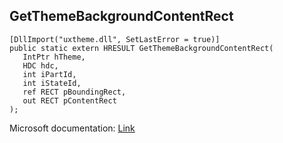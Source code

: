 ## GetThemeBackgroundContentRect

```
[DllImport("uxtheme.dll", SetLastError = true)]
public static extern HRESULT GetThemeBackgroundContentRect(
   IntPtr hTheme,
   HDC hdc,
   int iPartId,
   int iStateId,
   ref RECT pBoundingRect,
   out RECT pContentRect
);
```

Microsoft documentation: [Link](https://docs.microsoft.com/en-us/windows/win32/api/uxtheme/nf-uxtheme-getthemebackgroundcontentrect)

